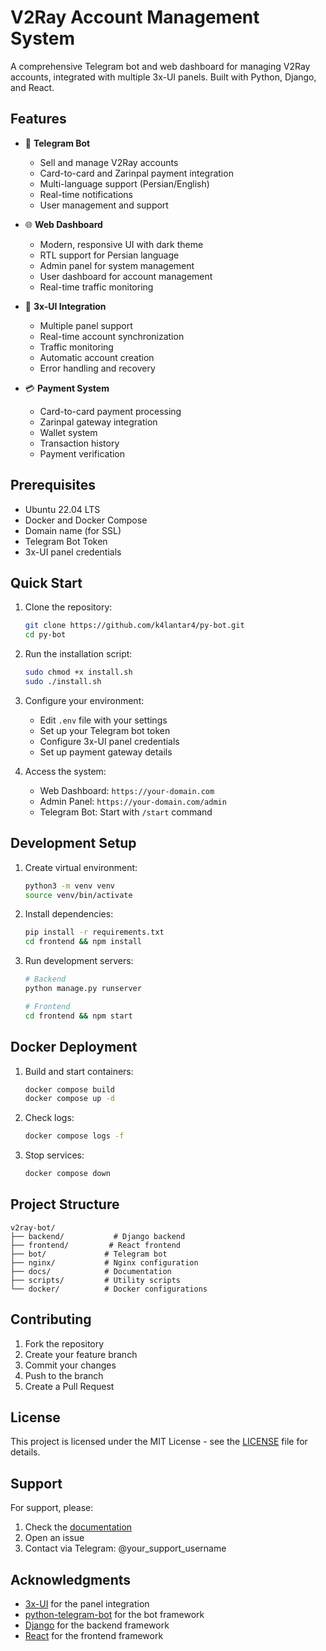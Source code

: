 # V2Ray Account Management System

A comprehensive Telegram bot and web dashboard for managing V2Ray accounts, integrated with multiple 3x-UI panels. Built with Python, Django, and React.

## Features

- 🤖 **Telegram Bot**
  - Sell and manage V2Ray accounts
  - Card-to-card and Zarinpal payment integration
  - Multi-language support (Persian/English)
  - Real-time notifications
  - User management and support

- 🌐 **Web Dashboard**
  - Modern, responsive UI with dark theme
  - RTL support for Persian language
  - Admin panel for system management
  - User dashboard for account management
  - Real-time traffic monitoring

- 🔄 **3x-UI Integration**
  - Multiple panel support
  - Real-time account synchronization
  - Traffic monitoring
  - Automatic account creation
  - Error handling and recovery

- 💳 **Payment System**
  - Card-to-card payment processing
  - Zarinpal gateway integration
  - Wallet system
  - Transaction history
  - Payment verification

## Prerequisites

- Ubuntu 22.04 LTS
- Docker and Docker Compose
- Domain name (for SSL)
- Telegram Bot Token
- 3x-UI panel credentials

## Quick Start

1. Clone the repository:
   ```bash
   git clone https://github.com/k4lantar4/py-bot.git
   cd py-bot
   ```

2. Run the installation script:
   ```bash
   sudo chmod +x install.sh
   sudo ./install.sh
   ```

3. Configure your environment:
   - Edit `.env` file with your settings
   - Set up your Telegram bot token
   - Configure 3x-UI panel credentials
   - Set up payment gateway details

4. Access the system:
   - Web Dashboard: `https://your-domain.com`
   - Admin Panel: `https://your-domain.com/admin`
   - Telegram Bot: Start with `/start` command

## Development Setup

1. Create virtual environment:
   ```bash
   python3 -m venv venv
   source venv/bin/activate
   ```

2. Install dependencies:
   ```bash
   pip install -r requirements.txt
   cd frontend && npm install
   ```

3. Run development servers:
   ```bash
   # Backend
   python manage.py runserver
   
   # Frontend
   cd frontend && npm start
   ```

## Docker Deployment

1. Build and start containers:
   ```bash
   docker compose build
   docker compose up -d
   ```

2. Check logs:
   ```bash
   docker compose logs -f
   ```

3. Stop services:
   ```bash
   docker compose down
   ```

## Project Structure

```
v2ray-bot/
├── backend/           # Django backend
├── frontend/         # React frontend
├── bot/             # Telegram bot
├── nginx/           # Nginx configuration
├── docs/            # Documentation
├── scripts/         # Utility scripts
└── docker/          # Docker configurations
```

## Contributing

1. Fork the repository
2. Create your feature branch
3. Commit your changes
4. Push to the branch
5. Create a Pull Request

## License

This project is licensed under the MIT License - see the [LICENSE](LICENSE) file for details.

## Support

For support, please:
1. Check the [documentation](docs/)
2. Open an issue
3. Contact via Telegram: @your_support_username

## Acknowledgments

- [3x-UI](https://github.com/MHSanaei/3x-ui) for the panel integration
- [python-telegram-bot](https://github.com/python-telegram-bot/python-telegram-bot) for the bot framework
- [Django](https://www.djangoproject.com/) for the backend framework
- [React](https://reactjs.org/) for the frontend framework
